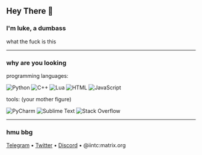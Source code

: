## Hey There 👋 
### I'm luke, a dumbass

what the fuck is this

<hr />


<h3>why are you looking</h3>

programming languages:
<p align="left">
    <img alt="Python" src="https://img.shields.io/badge/Python-3776AB?style=flat&logo=python&logoColor=white" />
</a>
    <img alt="C++" src="https://img.shields.io/badge/C++-00599C.svg?logo=C&logoColor=white">
</a>
    <img alt="Lua" src="https://img.shields.io/badge/Lua-2C2D72.svg?logo=lua&logoColor=white">
</a>
    <img alt="HTML" src="https://img.shields.io/badge/HTML-E34F26.svg?logo=html5&logoColor=white">
</a>
    <img alt="JavaScript" src="https://img.shields.io/badge/JavaScript-323330?style=flat&logo=javascript&logoColor=F7DF1E" />
</a>
</p>

tools: (your mother figure)
<p align="left">
    <img alt="PyCharm" src="https://img.shields.io/badge/PyCharm-000000.svg?logo=pycharm&logoColor=white">
</a>
    <img alt="Sublime Text" src="https://img.shields.io/badge/Neovim-57A143.svg?logo=neovim&logoColor=white">
</a>
    <img alt="Stack Overflow" src="https://img.shields.io/badge/Stack Overflow-F58825.svg?logo=stack-overflow&logoColor=white">
</a>
</p>



<hr />

<h3>hmu bbg</h3>
<p align="left">
  <a href="https://t.me/iintc1">Telegram</a> •
  <a href="https://twitter.com/VincentLuke19">Twitter</a> •
  <a href="https://discord.gg/R8FhKPxskd">Discord</a> •
  @iintc:matrix.org
</p>

<br />
<br />

<!-- Credits to Nos -->
